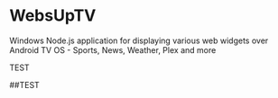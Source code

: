 # WebsUpTV
Windows Node.js application for displaying various web widgets over Android TV OS - Sports, News, Weather, Plex and more

TEST

##TEST